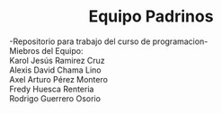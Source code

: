 <h1 align = "center" > Equipo Padrinos </h1>
 <p align="center">
  
 </p>
-Repositorio para trabajo del curso de programacion- <br>
Miebros del Equipo: <br> 
Karol Jesús Ramirez Cruz <br>
Alexis David Chama Lino <br>
Axel Arturo Pérez Montero <br>
Fredy Huesca Renteria <br>
Rodrigo Guerrero Osorio <br>



